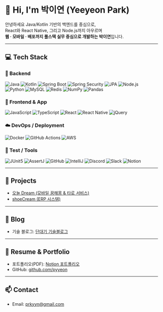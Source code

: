 # 👋 Hi, I'm 박이연 (Yeeyeon Park)

안녕하세요 Java/Kotlin 기반의 백엔드를 중심으로,  
React와 React Native, 그리고 Node.js까지 아우르며  
**웹 · 모바일 · 배포까지 풀스택 실무 중심으로 개발하는 박이연**입니다.  


---

## 💻 Tech Stack

### 🚀 Backend
![Java](https://img.shields.io/badge/Java-007396?style=flat&logo=OpenJDK&logoColor=white)
![Kotlin](https://img.shields.io/badge/Kotlin-7F52FF?style=flat&logo=Kotlin&logoColor=white)
![Spring Boot](https://img.shields.io/badge/SpringBoot-6DB33F?style=flat&logo=Spring-Boot&logoColor=white)
![Spring Security](https://img.shields.io/badge/Spring_Security-6DB33F?style=flat&logo=Spring&logoColor=white)
![JPA](https://img.shields.io/badge/JPA-59666C?style=flat)
![Node.js](https://img.shields.io/badge/Node.js-339933?style=flat&logo=Node.js&logoColor=white)
![Python](https://img.shields.io/badge/Python-3776AB?style=flat&logo=Python&logoColor=white)
![MySQL](https://img.shields.io/badge/MySQL-4479A1?style=flat&logo=MySQL&logoColor=white)
![Redis](https://img.shields.io/badge/Redis-DC382D?style=flat&logo=Redis&logoColor=white)
![NumPy](https://img.shields.io/badge/NumPy-013243?style=flat&logo=NumPy&logoColor=white)
![Pandas](https://img.shields.io/badge/Pandas-150458?style=flat&logo=Pandas&logoColor=white)

### 💫 Frontend & App
![JavaScript](https://img.shields.io/badge/JavaScript-F7DF1E?style=flat&logo=JavaScript&logoColor=black)
![TypeScript](https://img.shields.io/badge/TypeScript-3178C6?style=flat&logo=TypeScript&logoColor=white)
![React](https://img.shields.io/badge/React-61DAFB?style=flat&logo=React&logoColor=black)
![React Native](https://img.shields.io/badge/React_Native-61DAFB?style=flat&logo=React&logoColor=white)
![jQuery](https://img.shields.io/badge/jQuery-0769AD?style=flat&logo=jQuery&logoColor=white)

### ☁️ DevOps / Deployment
![Docker](https://img.shields.io/badge/Docker-2496ED?style=flat&logo=Docker&logoColor=white)
![GitHub Actions](https://img.shields.io/badge/GitHub_Actions-2088FF?style=flat&logo=github-actions&logoColor=white)
![AWS](https://img.shields.io/badge/AWS-232F3E?style=flat&logo=Amazon-AWS&logoColor=white)

### 🧪 Test / Tools
![JUnit5](https://img.shields.io/badge/JUnit5-25A162?style=flat)
![AssertJ](https://img.shields.io/badge/AssertJ-1B6AC6?style=flat)
![GitHub](https://img.shields.io/badge/GitHub-181717?style=flat&logo=github)
![IntelliJ](https://img.shields.io/badge/IDE-IntelliJ_IDEA-000000?style=flat&logo=intellijidea&logoColor=white)
![Discord](https://img.shields.io/badge/Discord-5865F2?style=flat&logo=Discord&logoColor=white)
![Slack](https://img.shields.io/badge/Slack-4A154B?style=flat&logo=Slack&logoColor=white)
![Notion](https://img.shields.io/badge/Notion-000000?style=flat&logo=Notion&logoColor=white)

---

## 🧩 Projects

- [오늘 Dream (모바일 꿈해몽 & 타로 서비스)](https://todaydream.shop)
- [shoeCream (ERP 시스템)](https://shoecream.store)

---

## 📝 Blog

- 기술 블로그: [단대기 기술블로그](https://dandaegie.tistory.com/)

---

## 📄 Resume & Portfolio

- 포트폴리오(PDF): [Notion 포트폴리오](https://parkyeeyeon.my.canva.site/pdf)
- GitHub: [github.com/pyyeon](https://github.com/pyyeon)

---

## 📫 Contact

- Email: prkyyn@gmail.com
